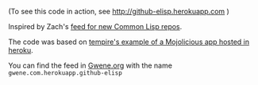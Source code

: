 
(To see this code in action, see http://github-elisp.herokuapp.com )

Inspired by Zach's
[feed for new Common Lisp repos](http://xach.livejournal.com/298220.html).

The code was based on [tempire's example of a Mojolicious app hosted in heroku](http://tempire.github.io/mojolicious-command-deploy-heroku/).

You can find the feed in [Gwene.org](http://gwene.org) with the name `gwene.com.herokuapp.github-elisp`

